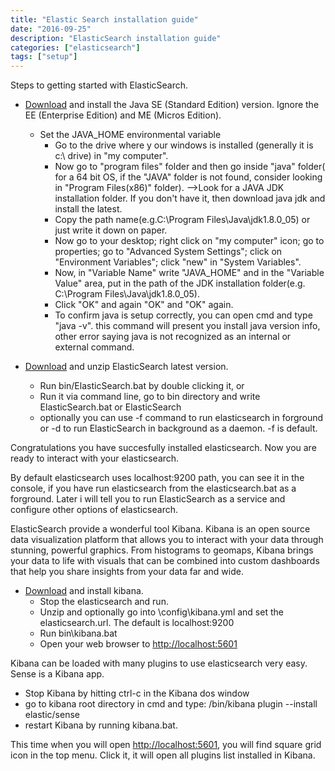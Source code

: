 ```yaml
---
title: "Elastic Search installation guide"
date: "2016-09-25"
description: "ElasticSearch installation guide"
categories: ["elasticsearch"]
tags: ["setup"]
---
```


Steps to getting started with ElasticSearch.

* [Download](http://www.oracle.com/technetwork/java/javase/downloads/index.html) and install the Java SE (Standard Edition) version. Ignore the EE (Enterprise Edition) and ME (Micros Edition).
  * Set the JAVA_HOME environmental variable
    * Go to the drive where y our windows is installed (generally it is c:\ drive) in "my computer".
    * Now go to "program files" folder and then go inside "java" folder( for a 64 bit OS, if the "JAVA" folder is not found, consider looking in "Program Files(x86)" folder). -->Look for a JAVA JDK installation folder. If you don't have it, then download java jdk and install the latest.
    * Copy the path name(e.g.C:\Program Files\Java\jdk1.8.0_05) or just write it down on paper.
    * Now go to your desktop; right click on "my computer" icon; go to properties; go to "Advanced System Settings"; click on "Environment Variables"; click "new" in "System Variables".
    * Now, in "Variable Name" write "JAVA_HOME" and in the "Variable Value" area, put in the path of the JDK installation folder(e.g. C:\Program Files\Java\jdk1.8.0_05).
    * Click "OK" and again "OK" and "OK" again.
    * To confirm java is setup correctly, you can open cmd and type "java -v". this command will present you install java version info, other error saying java is not recognized as an internal or external command.

* [Download](https://www.elastic.co/products/elasticsearch) and unzip ElasticSearch latest version.  
  * Run bin/ElasticSearch.bat by double clicking it, or
  * Run it via command line, go to bin directory and write ElasticSearch.bat or ElasticSearch
  * optionally you can use -f command to run elasticsearch in forground or -d to run ElasticSearch in background as a daemon. -f is default.

Congratulations you have succesfully installed elasticsearch. Now you are ready to interact with your elasticsearch.

By default elasticsearch uses localhost:9200 path, you can see it in the console, if you have run elasticsearch from the elasticsearch.bat as a forground.
Later i will tell you to run ElasticSearch as a service and configure other options of elasticsearch.

ElasticSearch provide a wonderful tool Kibana. Kibana is an open source data visualization platform that allows you to interact with your data through stunning, powerful graphics. From histograms to geomaps, Kibana brings your data to life with visuals that can be combined into custom dashboards that help you share insights from your data far and wide.

* [Download](https://www.elastic.co/products/kibana) and install kibana.
  * Stop the elasticsearch and run.
  * Unzip and optionally go into \config\kibana.yml and set the elasticsearch.url. The default is localhost:9200
  * Run bin\kibana.bat
  * Open your web browser to <http://localhost:5601>

Kibana can be loaded with many plugins to use elasticsearch very easy. Sense is a Kibana app.

* Stop Kibana by hitting ctrl-c in the Kibana dos window
* go to kibana root directory in cmd and type: /bin/kibana plugin --install elastic/sense
* restart Kibana by running kibana.bat.

This time when you will open <http://localhost:5601>, you will find square grid icon in the top menu. Click it, it will open all plugins list installed in Kibana.
